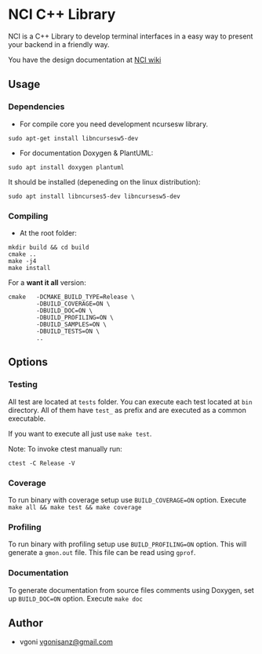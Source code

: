 # NCI C++ Library

NCI is a C++ Library to develop terminal interfaces in a easy way to present your backend in a friendly way.

You have the design documentation at [NCI wiki](https://vgonisanz.github.io/nci/)

## Usage

### Dependencies

* For compile core you need development ncursesw library.

```
sudo apt-get install libncursesw5-dev
```

* For documentation Doxygen & PlantUML:

```
sudo apt install doxygen plantuml
```

It should be installed (depeneding on the linux distribution):
```
sudo apt install libncurses5-dev libncursesw5-dev
```

### Compiling

* At the root folder:

```
mkdir build && cd build
cmake ..
make -j4
make install
```

For a **want it all** version:

```
cmake   -DCMAKE_BUILD_TYPE=Release \
        -DBUILD_COVERAGE=ON \
        -DBUILD_DOC=ON \
        -DBUILD_PROFILING=ON \
        -DBUILD_SAMPLES=ON \
        -DBUILD_TESTS=ON \
        ..
```

## Options

### Testing

All test are located at `tests` folder. You can execute each test located at `bin` directory. All of them have `test_` as prefix and are executed as a common executable.

If you want to execute all just use `make test`.

Note: To invoke ctest manually run:

```
ctest -C Release -V
```

### Coverage

To run binary with coverage setup use `BUILD_COVERAGE=ON` option. Execute `make all && make test && make coverage`

### Profiling

To run binary with profiling setup use `BUILD_PROFILING=ON` option.
This will generate a `gmon.out` file. This file can be read using `gprof`.

### Documentation

To generate documentation from source files comments using Doxygen, set up `BUILD_DOC=ON` option. Execute `make doc`

## Author

* vgoni <vgonisanz@gmail.com>

